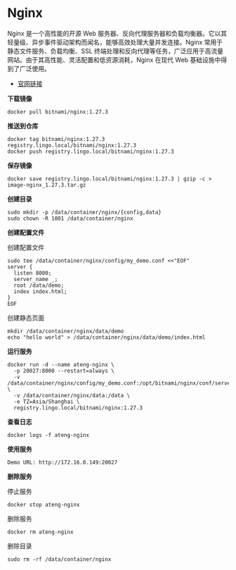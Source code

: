 # Nginx

Nginx 是一个高性能的开源 Web 服务器、反向代理服务器和负载均衡器。它以其轻量级、异步事件驱动架构而闻名，能够高效处理大量并发连接。Nginx 常用于静态文件服务、负载均衡、SSL 终端处理和反向代理等任务，广泛应用于高流量网站。由于其高性能、灵活配置和低资源消耗，Nginx 在现代 Web 基础设施中得到了广泛使用。

- [官网链接](https://nginx.org/)



**下载镜像**

```
docker pull bitnami/nginx:1.27.3
```

**推送到仓库**

```
docker tag bitnami/nginx:1.27.3 registry.lingo.local/bitnami/nginx:1.27.3
docker push registry.lingo.local/bitnami/nginx:1.27.3
```

**保存镜像**

```
docker save registry.lingo.local/bitnami/nginx:1.27.3 | gzip -c > image-nginx_1.27.3.tar.gz
```

**创建目录**

```
sudo mkdir -p /data/container/nginx/{config,data}
sudo chown -R 1001 /data/container/nginx
```

**创建配置文件**

创建配置文件

```
sudo tee /data/container/nginx/config/my_demo.conf <<"EOF"
server {
  listen 8000;
  server_name _;
  root /data/demo;
  index index.html;
}
EOF
```

创建静态页面

```
mkdir /data/container/nginx/data/demo
echo "hello world" > /data/container/nginx/data/demo/index.html
```

**运行服务**

```
docker run -d --name ateng-nginx \
  -p 20027:8000 --restart=always \
  -v /data/container/nginx/config/my_demo.conf:/opt/bitnami/nginx/conf/server_blocks/my_demo.conf:ro \
  -v /data/container/nginx/data:/data \
  -e TZ=Asia/Shanghai \
  registry.lingo.local/bitnami/nginx:1.27.3
```

**查看日志**

```
docker logs -f ateng-nginx
```

**使用服务**

```
Demo URL: http://172.16.0.149:20027
```

**删除服务**

停止服务

```
docker stop ateng-nginx
```

删除服务

```
docker rm ateng-nginx
```

删除目录

```
sudo rm -rf /data/container/nginx
```

